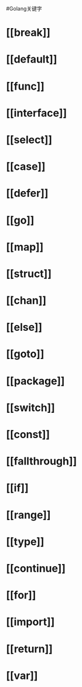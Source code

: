 #Golang关键字

# [[break]]
# [[default]]
# [[func]]
# [[interface]]
# [[select]]
# [[case]]
# [[defer]]
# [[go]]
# [[map]]
# [[struct]]
# [[chan]]       
# [[else]]
# [[goto]]
# [[package]]
# [[switch]]
# [[const]]
# [[fallthrough]]
# [[if]]
# [[range]]
# [[type]]
# [[continue]]
# [[for]]
# [[import]]
# [[return]]
# [[var]]